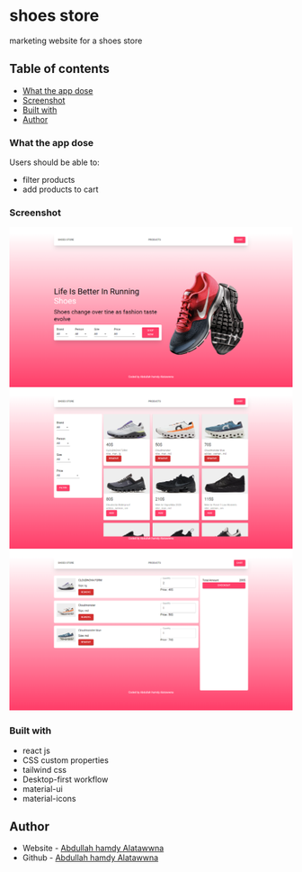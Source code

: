 # shoes store

marketing website for a shoes store

## Table of contents

- [What the app dose](#What-the-app-dose)
- [Screenshot](#screenshot)
- [Built with](#built-with)
- [Author](#author)

### What the app dose

Users should be able to:

- filter products
- add products to cart

### Screenshot

![](./screenshot.PNG)![](./screenshot2.PNG)
![](./screenshot3.PNG)

### Built with

- react js
- CSS custom properties
- tailwind css
- Desktop-first workflow
- material-ui
- material-icons

## Author

- Website - [Abdullah hamdy Alatawwna](http://chicodiv.com/)
- Github - [Abdullah hamdy Alatawwna](https://github.com/DivChico)
